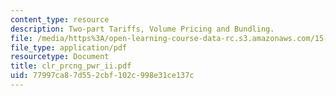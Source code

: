 ```yaml
---
content_type: resource
description: Two-part Tariffs, Volume Pricing and Bundling.
file: /media/https%3A/open-learning-course-data-rc.s3.amazonaws.com/15-010-economic-analysis-for-business-decisions-fall-2004/77997ca87d552cbf102c998e31ce137c_clr_prcng_pwr_ii.pdf
file_type: application/pdf
resourcetype: Document
title: clr_prcng_pwr_ii.pdf
uid: 77997ca8-7d55-2cbf-102c-998e31ce137c
---
```

